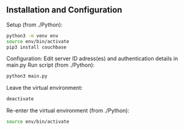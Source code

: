 ## Installation and Configuration
Setup (from ./Python):
```bash
python3 -m venv env
source env/bin/activate
pip3 install couchbase
```
Configuration:
Edit server ID adress(es) and authentication details in main.py 
Run script (from ./Python):
```bash
python3 main.py
```
Leave the virtual environment:
```bash
deactivate
```
Re-enter the virtual environment (from ./Python):
```bash
source env/bin/activate
```